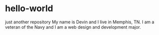 # hello-world
just another repository
My name is Devin and I live in Memphis, TN. I am a veteran of the Navy and I am a web design and development major.
